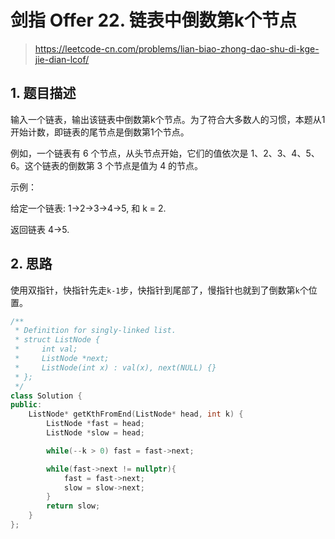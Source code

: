 # 剑指 Offer 22. 链表中倒数第k个节点

> https://leetcode-cn.com/problems/lian-biao-zhong-dao-shu-di-kge-jie-dian-lcof/

## 1. 题目描述

输入一个链表，输出该链表中倒数第k个节点。为了符合大多数人的习惯，本题从1开始计数，即链表的尾节点是倒数第1个节点。

例如，一个链表有 6 个节点，从头节点开始，它们的值依次是 1、2、3、4、5、6。这个链表的倒数第 3 个节点是值为 4 的节点。

 

示例：

给定一个链表: 1->2->3->4->5, 和 k = 2.

返回链表 4->5.

## 2. 思路

使用双指针，快指针先走`k-1`步，快指针到尾部了，慢指针也就到了倒数第`k`个位置。

```cpp
/**
 * Definition for singly-linked list.
 * struct ListNode {
 *     int val;
 *     ListNode *next;
 *     ListNode(int x) : val(x), next(NULL) {}
 * };
 */
class Solution {
public:
    ListNode* getKthFromEnd(ListNode* head, int k) {
        ListNode *fast = head;
        ListNode *slow = head;

        while(--k > 0) fast = fast->next;

        while(fast->next != nullptr){
            fast = fast->next;
            slow = slow->next;
        }
        return slow;
    }
};
```